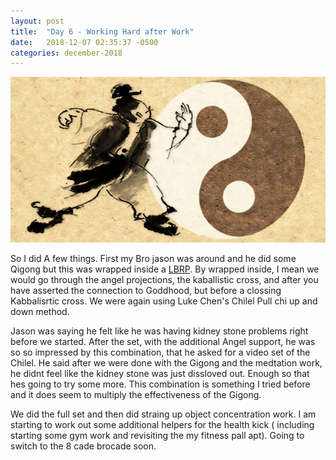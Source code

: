 ```yaml
---
layout: post
title:  "Day 6 - Working Hard after Work"
date:   2018-12-07 02:35:37 -0500
categories: december-2018
---
```


![Qigong](/assets/images/qigongFeature.webp)

So I did A few things.   First my Bro jason was around and he did some Qigong but this was wrapped inside a [LBRP](http://www.sacred-texts.com/bos/bos026.html).   By wrapped inside, I mean we would go through the angel projections, the kaballistic cross, and after you have asserted the connection to Goddhood, but before a clossing Kabbalisrtic cross.  We were again using Luke Chen's Chilel Pull chi up and down method.  

Jason was saying he felt like he was having kidney stone problems right before we started.   After the set, with the additional Angel support, he was so so impressed by this combination, that he asked for a video set of the Chilel.   He said after we were done with the Gigong and the medtation work, he didnt feel like the kidney stone was just dissloved out. Enough so that hes going to try some more.   This combination is something I tried before and it does seem to multiply the effectiveness of the Gigong.  

We did the full set and then did straing up object concentration work.  I 	am starting to work out some additional helpers for the health kick ( including starting some gym work and revisiting the my fitness pall apt).  Going to switch to the 8 cade brocade soon.
